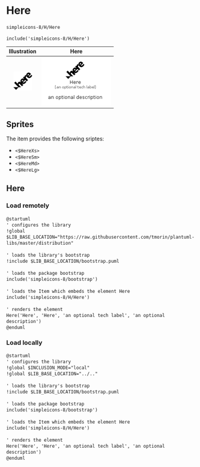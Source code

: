 # Here


```text
simpleicons-8/H/Here
```

```text
include('simpleicons-8/H/Here')
```



| Illustration | Here |
| :---: | :---: |
| ![illustration for Illustration](../../simpleicons-8/H/Here.png) | ![illustration for Here](../../simpleicons-8/H/Here.Local.png) |



## Sprites
The item provides the following sriptes:

- `<$HereXs>`
- `<$HereSm>`
- `<$HereMd>`
- `<$HereLg>`





## Here

### Load remotely
```plantuml
@startuml
' configures the library
!global $LIB_BASE_LOCATION="https://raw.githubusercontent.com/tmorin/plantuml-libs/master/distribution"

' loads the library's bootstrap
!include $LIB_BASE_LOCATION/bootstrap.puml

' loads the package bootstrap
include('simpleicons-8/bootstrap')

' loads the Item which embeds the element Here
include('simpleicons-8/H/Here')

' renders the element
Here('Here', 'Here', 'an optional tech label', 'an optional description')
@enduml
```

### Load locally
```plantuml
@startuml
' configures the library
!global $INCLUSION_MODE="local"
!global $LIB_BASE_LOCATION="../.."

' loads the library's bootstrap
!include $LIB_BASE_LOCATION/bootstrap.puml

' loads the package bootstrap
include('simpleicons-8/bootstrap')

' loads the Item which embeds the element Here
include('simpleicons-8/H/Here')

' renders the element
Here('Here', 'Here', 'an optional tech label', 'an optional description')
@enduml
```

